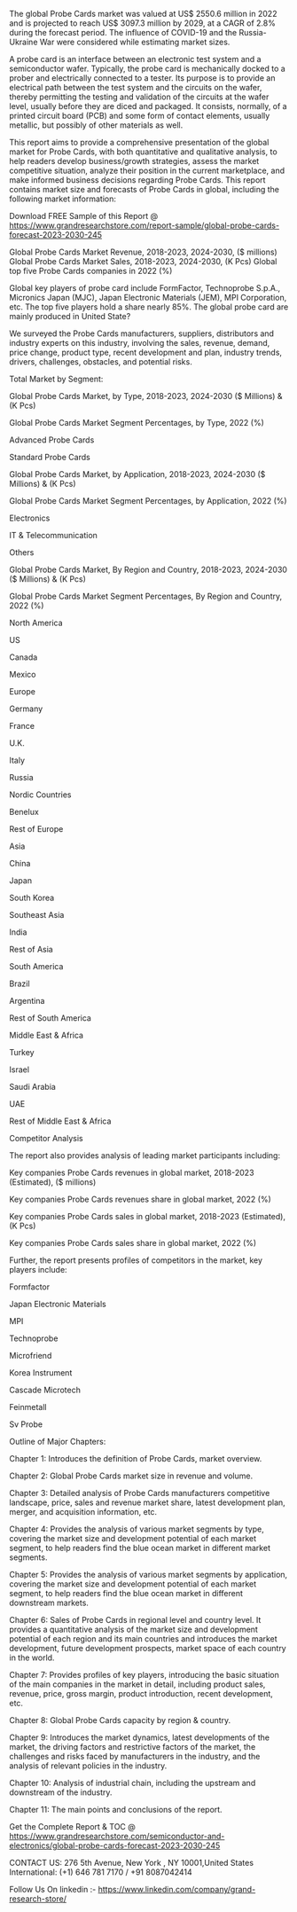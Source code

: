 
The global Probe Cards market was valued at US$ 2550.6 million in 2022 and is projected to reach US$ 3097.3 million by 2029, at a CAGR of 2.8% during the forecast period. The influence of COVID-19 and the Russia-Ukraine War were considered while estimating market sizes.

A probe card is an interface between an electronic test system and a semiconductor wafer. Typically, the probe card is mechanically docked to a prober and electrically connected to a tester. Its purpose is to provide an electrical path between the test system and the circuits on the wafer, thereby permitting the testing and validation of the circuits at the wafer level, usually before they are diced and packaged. It consists, normally, of a printed circuit board (PCB) and some form of contact elements, usually metallic, but possibly of other materials as well.

This report aims to provide a comprehensive presentation of the global market for Probe Cards, with both quantitative and qualitative analysis, to help readers develop business/growth strategies, assess the market competitive situation, analyze their position in the current marketplace, and make informed business decisions regarding Probe Cards. This report contains market size and forecasts of Probe Cards in global, including the following market information:

Download FREE Sample of this Report @ https://www.grandresearchstore.com/report-sample/global-probe-cards-forecast-2023-2030-245

Global Probe Cards Market Revenue, 2018-2023, 2024-2030, ($ millions)
Global Probe Cards Market Sales, 2018-2023, 2024-2030, (K Pcs)
Global top five Probe Cards companies in 2022 (%)

Global key players of probe card include FormFactor, Technoprobe S.p.A., Micronics Japan (MJC), Japan Electronic Materials (JEM), MPI Corporation, etc. The top five players hold a share nearly 85%. The global probe card are mainly produced in United State?

We surveyed the Probe Cards manufacturers, suppliers, distributors and industry experts on this industry, involving the sales, revenue, demand, price change, product type, recent development and plan, industry trends, drivers, challenges, obstacles, and potential risks.

Total Market by Segment:

Global Probe Cards Market, by Type, 2018-2023, 2024-2030 ($ Millions) & (K Pcs)

Global Probe Cards Market Segment Percentages, by Type, 2022 (%)

Advanced Probe Cards

Standard Probe Cards

Global Probe Cards Market, by Application, 2018-2023, 2024-2030 ($ Millions) & (K Pcs)

Global Probe Cards Market Segment Percentages, by Application, 2022 (%)

Electronics

IT & Telecommunication

Others

Global Probe Cards Market, By Region and Country, 2018-2023, 2024-2030 ($ Millions) & (K Pcs)

Global Probe Cards Market Segment Percentages, By Region and Country, 2022 (%)

North America

US

Canada

Mexico

Europe

Germany

France

U.K.

Italy

Russia

Nordic Countries

Benelux

Rest of Europe

Asia

China

Japan

South Korea

Southeast Asia

India

Rest of Asia

South America

Brazil

Argentina

Rest of South America

Middle East & Africa

Turkey

Israel

Saudi Arabia

UAE

Rest of Middle East & Africa

Competitor Analysis

The report also provides analysis of leading market participants including:

Key companies Probe Cards revenues in global market, 2018-2023 (Estimated), ($ millions)

Key companies Probe Cards revenues share in global market, 2022 (%)

Key companies Probe Cards sales in global market, 2018-2023 (Estimated), (K Pcs)

Key companies Probe Cards sales share in global market, 2022 (%)

Further, the report presents profiles of competitors in the market, key players include:

Formfactor

Japan Electronic Materials

MPI

Technoprobe

Microfriend

Korea Instrument

Cascade Microtech

Feinmetall

Sv Probe

Outline of Major Chapters:

Chapter 1: Introduces the definition of Probe Cards, market overview.

Chapter 2: Global Probe Cards market size in revenue and volume.

Chapter 3: Detailed analysis of Probe Cards manufacturers competitive landscape, price, sales and revenue market share, latest development plan, merger, and acquisition information, etc.

Chapter 4: Provides the analysis of various market segments by type, covering the market size and development potential of each market segment, to help readers find the blue ocean market in different market segments.

Chapter 5: Provides the analysis of various market segments by application, covering the market size and development potential of each market segment, to help readers find the blue ocean market in different downstream markets.

Chapter 6: Sales of Probe Cards in regional level and country level. It provides a quantitative analysis of the market size and development potential of each region and its main countries and introduces the market development, future development prospects, market space of each country in the world.

Chapter 7: Provides profiles of key players, introducing the basic situation of the main companies in the market in detail, including product sales, revenue, price, gross margin, product introduction, recent development, etc.

Chapter 8: Global Probe Cards capacity by region & country.

Chapter 9: Introduces the market dynamics, latest developments of the market, the driving factors and restrictive factors of the market, the challenges and risks faced by manufacturers in the industry, and the analysis of relevant policies in the industry.

Chapter 10: Analysis of industrial chain, including the upstream and downstream of the industry.

Chapter 11: The main points and conclusions of the report.

Get the Complete Report & TOC @ https://www.grandresearchstore.com/semiconductor-and-electronics/global-probe-cards-forecast-2023-2030-245

CONTACT US:
276 5th Avenue, New York , NY 10001,United States
International: (+1) 646 781 7170 / +91 8087042414

Follow Us On linkedin :- https://www.linkedin.com/company/grand-research-store/
